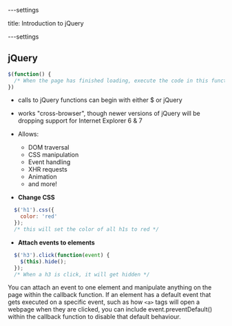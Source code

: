 ---settings

title: Introduction to jQuery

---settings

## jQuery

```js
$(function() {
  /* When the page has finished loading, execute the code in this function */
})
```

* calls to jQuery functions can begin with either $ or jQuery

* works "cross-browser", though newer versions of jQuery will be dropping support for Internet Explorer 6 & 7

* Allows:
  * DOM traversal
  * CSS manipulation
  * Event handling
  * XHR requests
  * Animation
  * and more!

* **Change CSS**

```js
  $('h1').css({
    color: 'red'
  });
  /* this will set the color of all h1s to red */
```

* **Attach events to elements**

```js
  $('h3').click(function(event) {
    $(this).hide();
  });
  /* When a h3 is click, it will get hidden */
```

You can attach an event to one element and manipulate anything on the page within the callback function. If an element has a default event that gets executed on a specific event, such as how `<a>` tags will open a webpage when they are clicked, you can include event.preventDefault() within the callback function to disable that default behaviour.
